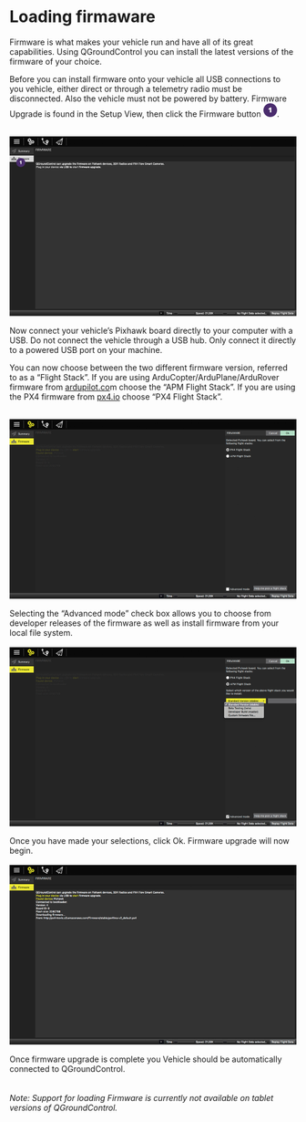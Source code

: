 # Loading firmaware
Firmware is what makes your vehicle run and have all of its great capabilities. Using QGroundControl you can install the latest versions of the firmware of your choice.

Before you can install firmware onto your vehicle all USB connections to you vehicle, either direct or through a telemetry radio must be disconnected. Also the vehicle must not be powered by battery. Firmware Upgrade is found in the Setup View, then click the Firmware button ![](images/01.png).
<br><br>

![](images/setup/02_loading_firmare_screen_home.png)

Now connect your vehicle’s Pixhawk board directly to your computer with a USB. Do not connect the vehicle through a USB hub. Only connect it directly to a powered USB port on your machine.

You can now choose between the two different firmware version, referred to as a “Flight Stack”. If you are using ArduCopter/ArduPlane/ArduRover firmware from [ardupilot.co](http://ardupilot.com)m choose the “APM Flight Stack”. If you are using the PX4 firmware from [px4.io](http://px4.io/) choose “PX4 Flight Stack”.
<br><br>

![](images/setup/02_loading_firmare_screen_edit.png)

Selecting the “Advanced mode” check box allows you to choose from developer releases of the firmware as well as install firmware from your local file system.
<br><br>
![](images/setup/02_loading_firmare_screen_edit_02.png)

Once you have made your selections, click Ok. Firmware upgrade will now begin.
<br><br>
![](images/setup/02_loading_firmare_screen_upgrade.png)

Once firmware upgrade is complete you Vehicle should be automatically connected to QGroundControl. 
<br><br><br>
*Note: Support for loading Firmware is currently not available on tablet versions of QGroundControl.*
